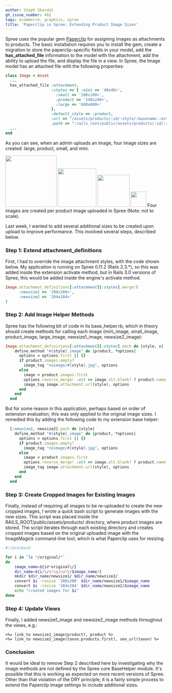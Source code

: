 ```yaml
---
author: Steph Skardal
gh_issue_number: 462
tags: ecommerce, graphics, spree
title: 'Paperclip in Spree: Extending Product Image Sizes'
---
```




Spree uses the popular gem [Paperclip](https://github.com/thoughtbot/paperclip) for assigning images as attachments to products. The basic installation requires you to install the gem, create a migration to store the paperclip-specific fields in your model, add the **has_attached_file** information to the model with the attachment, add the ability to upload the file, and display the file in a view. In Spree, the Image model has an attached file with the following properties:

```ruby
class Image < Asset
  ...
  has_attached_file :attachment,
                    :styles => { :mini => '48x48>',
                      :small => '100x100>',
                      :product => '240x240>',
                      :large => '600x600>'
                    },
                    :default_style => :product,
                    :url => "/assets/products/:id/:style/:basename.:extension",
                    :path => ":rails_root/public/assets/products/:id/:style/:basename.:extension"
  ...
end
```

As you can see, when an admin uploads an image, four image sizes are created: large, product, small, and mini.

<img alt="" border="0" id="BLOGGER_PHOTO_ID_5615185163090719650" src="/blog/2011/06/06/paperclip-spree-overriding-product/image-0.jpeg" style="width: 160px;"/>
<img alt="" border="0" id="BLOGGER_PHOTO_ID_5615185163090719650" src="/blog/2011/06/06/paperclip-spree-overriding-product/image-0.jpeg" style="width: 120px;"/>
<img alt="" border="0" id="BLOGGER_PHOTO_ID_5615185163090719650" src="/blog/2011/06/06/paperclip-spree-overriding-product/image-0.jpeg" style="width: 100px;"/>
<img alt="" border="0" id="BLOGGER_PHOTO_ID_5615185163090719650" src="/blog/2011/06/06/paperclip-spree-overriding-product/image-0.jpeg" style="width: 48px;"/>
Four images are created per product image uploaded in Spree (Note: not to scale).

Last week, I wanted to add several additional sizes to be created upon upload to improve performance. This involved several steps, described below.

### Step 1: Extend attachment_definitions

First, I had to override the image attachment styles, with the code shown below. My application is running on Spree 0.11.2 (Rails 2.3.*), so this was added inside the extension activate method, but in Rails 3.0 versions of Spree, this would be added inside the engine's activate method.

```ruby
Image.attachment_definitions[:attachment][:styles].merge!(
      :newsize1 => '200x200>',
      :newsize2 => '284x284>'
)
```

### Step 2: Add Image Helper Methods

Spree has the following bit of code in its base_helper.rb, which in theory should create methods for calling each image (mini_image, small_image, product_image, large_image, newsize1_image, newsize2_image):

```ruby
Image.attachment_definitions[:attachment][:styles].each do |style, v|
    define_method "#{style}_image" do |product, *options|
      options = options.first || {}
      if product.images.empty?
        image_tag "noimage/#{style}.jpg", options
      else
        image = product.images.first
        options.reverse_merge! :alt => image.alt.blank? ? product.name : image.alt
        image_tag image.attachment.url(style), options
      end
    end
  end
```

But for some reason in this application, perhaps based on order of extension evaluation, this was only applied to the original image sizes. I remedied this by adding the following code to my extension base helper:

```ruby
  [:newsize1, newsize2].each do |style|
    define_method "#{style}_image" do |product, *options|
      options = options.first || {}
      if product.images.empty?
        image_tag "noimage/#{style}.jpg", options
      else
        image = product.images.first
        options.reverse_merge! :alt => image.alt.blank? ? product.name : image.alt
        image_tag image.attachment.url(style), options
      end 
    end 
  end 
```

### Step 3: Create Cropped Images for Existing Images

Finally, instead of requiring all images to be re-uploaded to create the new cropped images, I wrote a quick bash script to generate images with the new sizes. This script was placed inside the RAILS_ROOT/public/assets/products/ directory, where product images are stored. The script iterates through each existing directory and creates cropped images based on the original uploaded image with the ImageMagick command-line tool, which is what Paperclip uses for resizing.

```bash
#!/bin/bash

for i in `ls */original/*`
do
    image_name=${i#*original\/}
    dir_name=${i/\/original\/$image_name/}
    mkdir $dir_name/newsize1/ $dir_name/newsize2/
    convert $i -resize '200x200' $dir_name/newsize1/$image_name
    convert $i -resize '284x284' $dir_name/newsize2/$image_name
    echo "created images for $i"
done
```

### Step 4: Update Views

Finally, I added newsize1_image and newsize2_image methods throughout the views, e.g.:

```nohighlight
<%= link_to newsize1_image(product), product %>
<%= link_to newsize2_image(taxon.products.first), seo_url(taxon) %>
```

### Conclusion

It would be ideal to remove Step 2 described here by investigating why the image methods are not defined by the Spree core BaseHelper module. It's possible that this is working as expected on more recent versions of Spree. Other than that violation of the DRY principle, it is a fairly simple process to extend the Paperclip image settings to include additional sizes.


